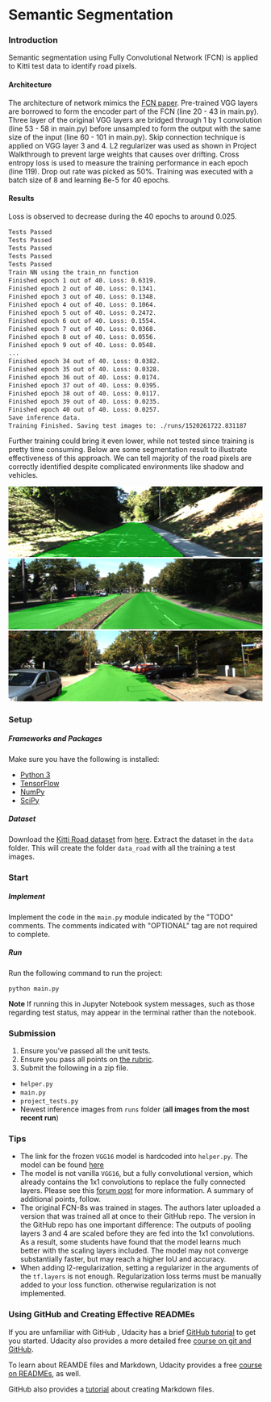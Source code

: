 # Semantic Segmentation
### Introduction
Semantic segmentation using Fully Convolutional Network (FCN) is applied to Kitti test data to identify road pixels.

#### Architecture
The architecture of network mimics the [FCN paper](./2016-FCN-paper.pdf). Pre-trained VGG layers are borrowed to form the encoder part of the FCN (line 20 - 43 in main.py). Three layer of the original VGG layers are bridged through 1 by 1 convolution (line 53 - 58 in main.py) before unsampled to form the output with the same size of the input (line 60 - 101 in main.py). Skip connection technique is applied on VGG layer 3 and 4. L2 regularizer was used as shown in Project Walkthrough to prevent large weights that causes over drifting. Cross entropy loss is used to measure the training performance in each epoch (line 119). Drop out rate was picked as 50%. Training was executed with a batch size of 8 and learning 8e-5 for 40 epochs. 

#### Results
Loss is observed to decrease during the 40 epochs to around 0.025.
```
Tests Passed
Tests Passed
Tests Passed
Tests Passed
Tests Passed
Train NN using the train_nn function
Finished epoch 1 out of 40. Loss: 0.6319.
Finished epoch 2 out of 40. Loss: 0.1341.
Finished epoch 3 out of 40. Loss: 0.1348.
Finished epoch 4 out of 40. Loss: 0.1064.
Finished epoch 5 out of 40. Loss: 0.2472.
Finished epoch 6 out of 40. Loss: 0.1554.
Finished epoch 7 out of 40. Loss: 0.0368.
Finished epoch 8 out of 40. Loss: 0.0556.
Finished epoch 9 out of 40. Loss: 0.0548.
...
Finished epoch 34 out of 40. Loss: 0.0382.
Finished epoch 35 out of 40. Loss: 0.0328.
Finished epoch 36 out of 40. Loss: 0.0174.
Finished epoch 37 out of 40. Loss: 0.0395.
Finished epoch 38 out of 40. Loss: 0.0117.
Finished epoch 39 out of 40. Loss: 0.0235.
Finished epoch 40 out of 40. Loss: 0.0257.
Save inference data.
Training Finished. Saving test images to: ./runs/1520261722.831187
```
Further training could bring it even lower, while not tested since training is pretty time consuming. Below are some segmentation result to illustrate effectiveness of this approach. We can tell majority of the road pixels are correctly identified despite complicated environments like shadow and vehicles.

![Example 1](./um_000088.png)
![Example 2](./umm_000009.png)
![Example 3](./uu_000053.png)


### Setup
##### Frameworks and Packages
Make sure you have the following is installed:
 - [Python 3](https://www.python.org/)
 - [TensorFlow](https://www.tensorflow.org/)
 - [NumPy](http://www.numpy.org/)
 - [SciPy](https://www.scipy.org/)
##### Dataset
Download the [Kitti Road dataset](http://www.cvlibs.net/datasets/kitti/eval_road.php) from [here](http://www.cvlibs.net/download.php?file=data_road.zip).  Extract the dataset in the `data` folder.  This will create the folder `data_road` with all the training a test images.

### Start
##### Implement
Implement the code in the `main.py` module indicated by the "TODO" comments.
The comments indicated with "OPTIONAL" tag are not required to complete.
##### Run
Run the following command to run the project:
```
python main.py
```
**Note** If running this in Jupyter Notebook system messages, such as those regarding test status, may appear in the terminal rather than the notebook.

### Submission
1. Ensure you've passed all the unit tests.
2. Ensure you pass all points on [the rubric](https://review.udacity.com/#!/rubrics/989/view).
3. Submit the following in a zip file.
 - `helper.py`
 - `main.py`
 - `project_tests.py`
 - Newest inference images from `runs` folder  (**all images from the most recent run**)
 
 ### Tips
- The link for the frozen `VGG16` model is hardcoded into `helper.py`.  The model can be found [here](https://s3-us-west-1.amazonaws.com/udacity-selfdrivingcar/vgg.zip)
- The model is not vanilla `VGG16`, but a fully convolutional version, which already contains the 1x1 convolutions to replace the fully connected layers. Please see this [forum post](https://discussions.udacity.com/t/here-is-some-advice-and-clarifications-about-the-semantic-segmentation-project/403100/8?u=subodh.malgonde) for more information.  A summary of additional points, follow. 
- The original FCN-8s was trained in stages. The authors later uploaded a version that was trained all at once to their GitHub repo.  The version in the GitHub repo has one important difference: The outputs of pooling layers 3 and 4 are scaled before they are fed into the 1x1 convolutions.  As a result, some students have found that the model learns much better with the scaling layers included. The model may not converge substantially faster, but may reach a higher IoU and accuracy. 
- When adding l2-regularization, setting a regularizer in the arguments of the `tf.layers` is not enough. Regularization loss terms must be manually added to your loss function. otherwise regularization is not implemented.
 
### Using GitHub and Creating Effective READMEs
If you are unfamiliar with GitHub , Udacity has a brief [GitHub tutorial](http://blog.udacity.com/2015/06/a-beginners-git-github-tutorial.html) to get you started. Udacity also provides a more detailed free [course on git and GitHub](https://www.udacity.com/course/how-to-use-git-and-github--ud775).

To learn about REAMDE files and Markdown, Udacity provides a free [course on READMEs](https://www.udacity.com/courses/ud777), as well. 

GitHub also provides a [tutorial](https://guides.github.com/features/mastering-markdown/) about creating Markdown files.

